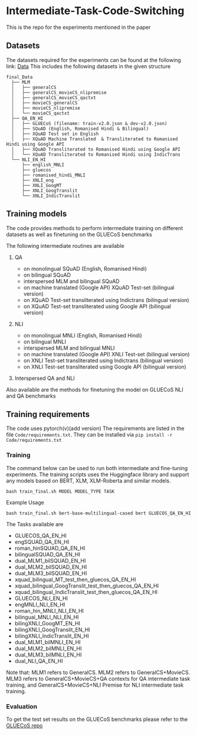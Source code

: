 # Intermediate-Task-Code-Switching
This is the repo for the experiments mentioned in the paper

## Datasets
The datasets required for the experiments can be found at the following link: [Data](https://drive.google.com/file/d/1lafT_uN-gpQ3OzproZQ5zihQBwxV1-pm/view?usp=sharing)
This includes the following datasets in the given structure
```
final_Data
  ├── MLM
  │   ├── generalCS
  │   ├── generalCS_movieCS_nlipremise
  │   ├── generalCS_movieCS_qactxt
  │   ├── movieCS_generalCS
  │   ├── movieCS_nlipremise
  │   └── movieCS_qactxt
  ├── QA_EN_HI
  │   ├── GLUECoS (filename: train-v2.0.json & dev-v2.0.json)
  │   ├── SQuAD (English, Romanised Hindi & Bilingual)
  │   ├── XQuAD Test set in English
  │   ├── XQuAD Machine Translated  & Transliterated to Romanised Hindi using Google API
  │   ├── XQuAD Transliterated to Romanised Hindi using Google API
  │   └── XQuAD Transliterated to Romanised Hindi using IndicTrans
  └── NLI_EN_HI
      ├── english_MNLI
      ├── gluecos
      ├── romanised_hindi_MNLI
      ├── XNLI_eng
      ├── XNLI_GoogMT
      ├── XNLI_GoogTranslit
      └── XNLI_IndicTranslit
```

## Training models
The code provides methods to perform intermediate training on different datasets as well as finetuning on the GLUECoS benchmarks

The following intermediate routines are available
1. QA
   -  on monolingual SQuAD (English, Romanised Hindi)
   -  on bilingual SQuAD
   -  interspersed MLM and bilingual SQuAD 
   -  on machine translated (Google API) XQuAD Test-set (bilingual version)
   -  on XQuAD Test-set transliterated using Indictrans (bilingual version)
   -  on XQuAD Test-set transliterated using Google API (bilingual version)

2. NLI
   -  on monolingual MNLI (English, Romanised Hindi)
   -  on bilingual MNLI
   -  interspersed MLM and bilingual MNLI 
   -  on machine translated (Google API) XNLI Test-set (bilingual version)
   -  on XNLI Test-set transliterated using Indictrans (bilingual version)
   -  on XNLI Test-set transliterated using Google API (bilingual version)

3. Interspersed QA and NLI 

Also available are the methods for finetuning the model on GLUECoS NLI and QA benchmarks

## Training requirements
The code uses pytorch(v)(add version)
The requirements are listed in the file `Code/requirements.txt`. They can be installed via 
    ```
    pip install -r Code/requirements.txt
    ```

### Training
The command below can be used to run both intermediate and fine-tuning experiments. The training scripts uses the Huggingface library and support any models based on BERT, XLM, XLM-Roberta and similar models. 

```
bash train_final.sh MODEL MODEL_TYPE TASK
```
Example Usage
```
bash train_final.sh bert-base-multilingual-cased bert GLUECOS_QA_EN_HI
```

The Tasks available are
- GLUECOS_QA_EN_HI
- engSQUAD_QA_EN_HI
- roman_hinSQUAD_QA_EN_HI
- bilingualSQUAD_QA_EN_HI
- dual_MLM1_bilSQUAD_EN_HI
- dual_MLM2_bilSQUAD_EN_HI
- dual_MLM3_bilSQUAD_EN_HI
- xquad_bilingual_MT_test_then_gluecos_QA_EN_HI
- xquad_bilingual_GoogTranslit_test_then_gluecos_QA_EN_HI
- xquad_bilingual_IndicTranslit_test_then_gluecos_QA_EN_HI
- GLUECOS_NLI_EN_HI
- engMNLI_NLI_EN_HI
- roman_hin_MNLI_NLI_EN_HI
- bilingual_MNLI_NLI_EN_HI
- bilingXNLI_GoogMT_EN_HI
- bilingXNLI_GoogTranslit_EN_HI
- bilingXNLI_IndicTranslit_EN_HI
- dual_MLM1_bilMNLI_EN_HI
- dual_MLM2_bilMNLI_EN_HI
- dual_MLM3_bilMNLI_EN_HI
- dual_NLI_QA_EN_HI

Note that: MLM1 refers to GeneralCS. MLM2 refers to GeneralCS+MovieCS. MLM3 refers to GeneralCS+MovieCS+QA contexts for QA intermediate task training, and GeneralCS+MovieCS+NLI Premise for NLI intermediate task training.
### Evaluation
To get the test set results on the GLUECoS benchmarks please refer to the [GLUECoS repo](https://github.com/microsoft/GLUECoS)
